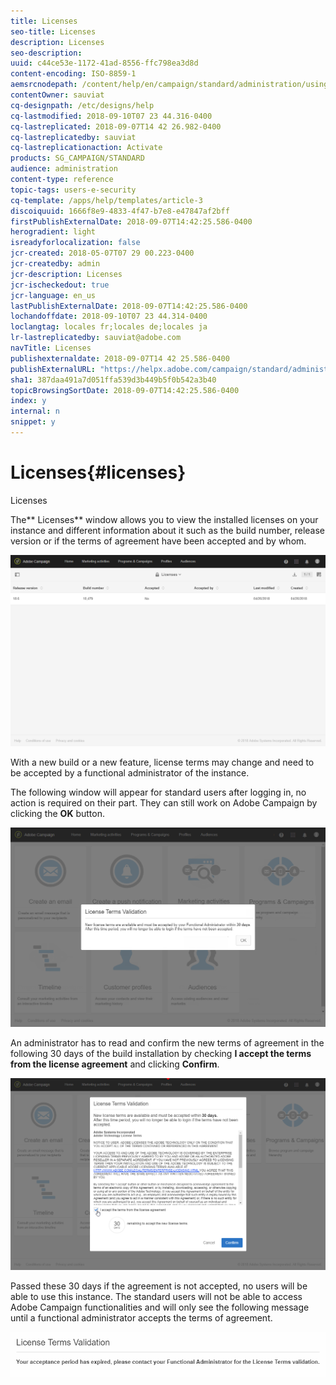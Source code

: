 ```yaml
---
title: Licenses
seo-title: Licenses
description: Licenses
seo-description: 
uuid: c44ce53e-1172-41ad-8556-ffc798ea3d8d
content-encoding: ISO-8859-1
aemsrcnodepath: /content/help/en/campaign/standard/administration/using/licenses
contentOwner: sauviat
cq-designpath: /etc/designs/help
cq-lastmodified: 2018-09-10T07 23 44.316-0400
cq-lastreplicated: 2018-09-07T14 42 26.982-0400
cq-lastreplicatedby: sauviat
cq-lastreplicationaction: Activate
products: SG_CAMPAIGN/STANDARD
audience: administration
content-type: reference
topic-tags: users-e-security
cq-template: /apps/help/templates/article-3
discoiquuid: 1666f8e9-4833-4f47-b7e8-e47847af2bff
firstPublishExternalDate: 2018-09-07T14:42:25.586-0400
herogradient: light
isreadyforlocalization: false
jcr-created: 2018-05-07T07 29 00.223-0400
jcr-createdby: admin
jcr-description: Licenses
jcr-ischeckedout: true
jcr-language: en_us
lastPublishExternalDate: 2018-09-07T14:42:25.586-0400
lochandoffdate: 2018-09-10T07 23 44.314-0400
loclangtag: locales fr;locales de;locales ja
lr-lastreplicatedby: sauviat@adobe.com
navTitle: Licenses
publishexternaldate: 2018-09-07T14 42 25.586-0400
publishExternalURL: "https://helpx.adobe.com/campaign/standard/administration/using/licenses.html"
sha1: 387daa491a7d051ffa539d3b449b5f0b542a3b40
topicBrowsingSortDate: 2018-09-07T14:42:25.586-0400
index: y
internal: n
snippet: y
---
```


# Licenses{#licenses}

Licenses

The** Licenses** window allows you to view the installed licenses on your instance and different information about it such as the build number, release version or if the terms of agreement have been accepted and by whom.

![](assets/license_1.png)

With a new build or a new feature, license terms may change and need to be accepted by a functional administrator of the instance.

The following window will appear for standard users after logging in, no action is required on their part. They can still work on Adobe Campaign by clicking the **OK** button.

![](assets/license_2.png)

An administrator has to read and confirm the new terms of agreement in the following 30 days of the build installation by checking **I accept the terms from the license agreement** and clicking **Confirm**.

![](assets/license_3.png)

Passed these 30 days if the agreement is not accepted, no users will be able to use this instance. The standard users will not be able to access Adobe Campaign functionalities and will only see the following message until a functional administrator accepts the terms of agreement.

![](assets/license_4.png)

